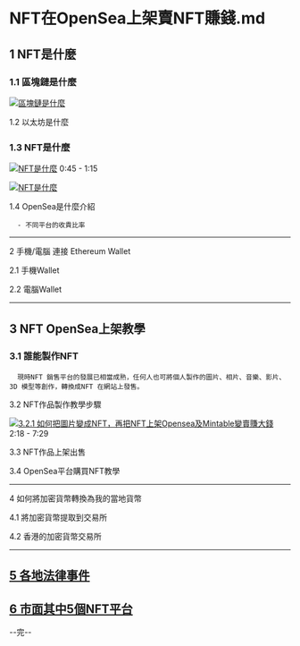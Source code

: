 

# NFT在OpenSea上架賣NFT賺錢.md



## 1 NFT是什麼
  
  
  ### 1.1  區塊鏈是什麼
  
   [![區塊鏈是什麼](https://img.youtube.com/vi/u0paxAJVrNc/0.jpg)](https://www.youtube.com/watch?v=u0paxAJVrNc?t=204)
  
  1.2 以太坊是什麼
  
  
  ### 1.3 NFT是什麼
  
   [![NFT是什麼](https://img.youtube.com/vi/ZYou8GorD4M/0.jpg)](https://youtu.be/ZYou8GorD4M?t=45)
   0:45 - 1:15
  
  
   [![NFT是什麼](https://img.youtube.com/vi/h7YLjnwgLEA/0.jpg)](https://youtu.be/h7YLjnwgLEA?t=70)
  
  1.4 OpenSea是什麼介紹
  
      - 不同平台的收貴比率

---


2 手機/電腦 連接 Ethereum Wallet

  2.1 手機Wallet
  
  2.2 電腦Wallet

---

## 3 NFT OpenSea上架教學

  ### 3.1 誰能製作NFT
  
      現時NFT 銷售平台的發展已相當成熟，任何人也可將個人製作的圖片、相片、音樂、影片、3D 模型等創作，轉換成NFT 在網站上發售。

  3.2 NFT作品製作教學步驟
  
  [![3.2.1 如何把圖片變成NFT，再把NFT上架Opensea及Mintable變賣賺大錢](https://img.youtube.com/vi/_okapEHm--U/0.jpg)](https://youtu.be/_okapEHm--U?t=138)
  2:18 - 7:29
  
  3.3 NFT作品上架出售
  
  3.4 OpenSea平台購買NFT教學
  
---

4 如何將加密貨幣轉換為我的當地貨幣
  
  4.1 將加密貨幣提取到交易所
  
  4.2 香港的加密貨幣交易所

---

## [5 各地法律事件](https://github.com/98672794/blockchain2022/blob/main/NFT_Teaching/5%E5%90%84%E5%9C%B0%E6%B3%95%E5%BE%8B%E4%BA%8B%E4%BB%B6.md)

## [6 市面其中5個NFT平台](https://github.com/98672794/blockchain2022/blob/main/NFT_Teaching/6%E5%B8%82%E9%9D%A2%E5%85%B6%E4%B8%AD5%E5%80%8BNFT%E5%B9%B3%E5%8F%B0.md)

--完--
